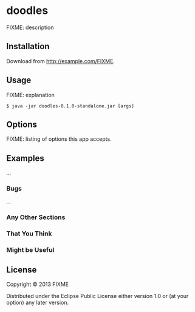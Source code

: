 # doodles

FIXME: description

## Installation

Download from http://example.com/FIXME.

## Usage

FIXME: explanation

    $ java -jar doodles-0.1.0-standalone.jar [args]

## Options

FIXME: listing of options this app accepts.

## Examples

...

### Bugs

...

### Any Other Sections
### That You Think
### Might be Useful

## License

Copyright © 2013 FIXME

Distributed under the Eclipse Public License either version 1.0 or (at
your option) any later version.
